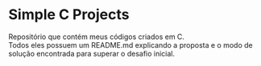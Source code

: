 # Simple C Projects
Repositório que contém meus códigos criados em C.  
Todos eles possuem um README.md explicando a proposta e o modo de solução encontrada para superar o desafio inicial.
